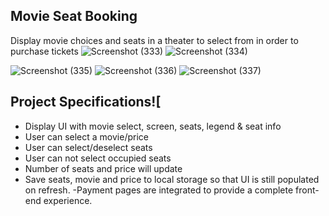 ## Movie Seat Booking

Display movie choices and seats in a theater to select from in order to purchase tickets
![Screenshot (333)](https://user-images.githubusercontent.com/72693753/236671813-a9bbd79e-1205-4d60-bf1a-2654bcf64506.png)
![Screenshot (334)](https://user-images.githubusercontent.com/72693753/236671818-b9ae8314-caad-46a7-a919-556dfae892ff.png)

![Screenshot (335)](https://user-images.githubusercontent.com/72693753/236671824-2dcbb62a-3670-4e5b-8723-73a766cc2bce.png)
![Screenshot (336)](https://user-images.githubusercontent.com/72693753/236671866-31f2e412-a868-4c5d-a1a5-a447c0f78025.png)
![Screenshot (337)](https://user-images.githubusercontent.com/72693753/236671870-7ac661bd-4e81-4257-b0e7-911abdc3bf1f.png)





## Project Specifications![
- Display UI with movie select, screen, seats, legend & seat info
- User can select a movie/price
- User can select/deselect seats
- User can not select occupied seats
- Number of seats and price will update
- Save seats, movie and price to local storage so that UI is still populated on refresh.
-Payment pages are integrated to provide a complete front-end experience.

